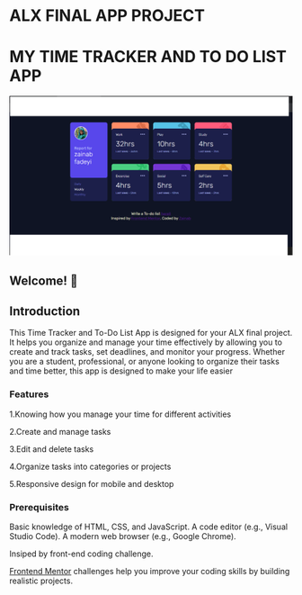 # ALX FINAL APP PROJECT
# MY TIME TRACKER AND TO DO LIST APP

![Design preview for the Time tracking dashboard coding challenge](./design/picture.png)

## Welcome! 👋

## Introduction
This Time Tracker and To-Do List App is designed for your ALX final project. It helps you organize and manage your time effectively by allowing you to create and track tasks, set deadlines, and monitor your progress. Whether you are a student, professional, or anyone looking to organize their tasks and time better, this app is designed to make your life easier

### Features
1.Knowing how you manage your time for different activities

2.Create and manage tasks

3.Edit and delete tasks

4.Organize tasks into categories or projects

5.Responsive design for mobile and desktop

### Prerequisites
Basic knowledge of HTML, CSS, and JavaScript.
A code editor (e.g., Visual Studio Code).
A modern web browser (e.g., Google Chrome).



Insiped by front-end coding challenge.

[Frontend Mentor](https://www.frontendmentor.io) challenges help you improve your coding skills by building realistic projects.




